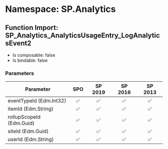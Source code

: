# Namespace: SP.Analytics

## Function Import: SP_Analytics_AnalyticsUsageEntry_LogAnalyticsEvent2

- Is composable: false
- Is bindable: false

### Parameters

Parameter | SPO | SP 2019 | SP 2016 | SP 2013
----------|:---:|:-------:|:-------:|:-------:
eventTypeId (Edm.Int32) | ✅ | ✅ | ✅ | ✅
itemId (Edm.String) | ✅ | ✅ | ✅ | ✅
rollupScopeId (Edm.Guid) | ✅ | ✅ | ✅ | ✅
siteId (Edm.Guid) | ✅ | ✅ | ✅ | ✅
userId (Edm.String) | ✅ | ✅ | ✅ | ✅